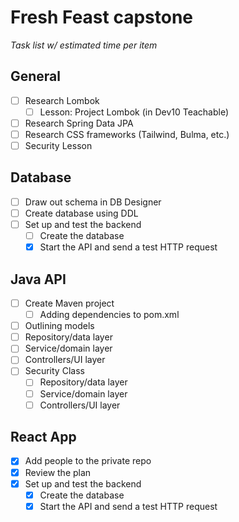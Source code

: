 
# Fresh Feast capstone

_Task list w/ estimated time per item_

## General
* [ ] Research Lombok
    * [ ] Lesson: Project Lombok (in Dev10 Teachable)
* [ ] Research Spring Data JPA
* [ ] Research CSS frameworks (Tailwind, Bulma, etc.)
* [ ] Security Lesson

## Database
* [ ] Draw out schema in DB Designer
* [ ] Create database using DDL
* [ ] Set up and test the backend
  * [ ] Create the database
  * [x] Start the API and send a test HTTP request

## Java API
* [ ] Create Maven project
  * [ ] Adding dependencies to pom.xml
* [ ] Outlining models
* [ ] Repository/data layer
* [ ] Service/domain layer
* [ ] Controllers/UI layer
* [ ] Security Class
    * [ ] Repository/data layer
    * [ ] Service/domain layer
    * [ ] Controllers/UI layer

## React App

* [x] Add people to the private repo
* [x] Review the plan
* [x] Set up and test the backend
  * [x] Create the database
  * [x] Start the API and send a test HTTP request